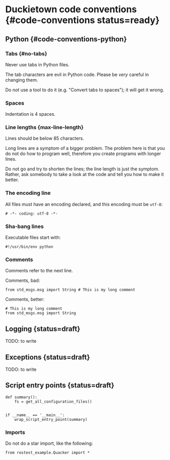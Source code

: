 # Duckietown code conventions {#code-conventions status=ready}


## Python {#code-conventions-python}

### Tabs {#no-tabs}

Never use tabs in Python files.

The tab characters are evil in Python code. Please be *very* careful in changing them.

Do *not* use a tool to do it (e.g. "Convert tabs to spaces"); it will get it wrong.
 
### Spaces

Indentation is 4 spaces.

### Line lengths {max-line-length}

Lines should be below 85 characters.


Long lines are a symptom of a bigger problem. The problem here is that you do not do how to program well,
therefore you create programs with longer lines.

Do not go and try to shorten the lines; the line length is just the symptom. Rather, ask somebody to take a look at the code and tell you how to make it better.


### The encoding line

All files must have an encoding declared, and this encoding must be `utf-8`:

    # -*- coding: utf-8 -*-

### Sha-bang lines

Executable files start with:

    #!/usr/bin/env python

### Comments

Comments refer to the next line.

Comments, bad:

    from std_msgs.msg import String # This is my long comment

Comments, better:

    # This is my long comment
    from std_msgs.msg import String

## Logging {status=draft}

<!--
For logging, import this logger:

    from duckietown_utils import logger
-->

TODO: to write


## Exceptions {status=draft}

TODO: to write


## Script entry points {status=draft}


    def summary():
        fs = get_all_configuration_files()


    if __name__ == '__main__':
        wrap_script_entry_point(summary)

### Imports

Do not do a star import, like the following:

    from rostest_example.Quacker import *
